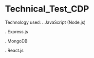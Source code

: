 # Technical_Test_CDP
Technology used: 
  . JavaScript (Node.js)
  
  . Express.js
  
  . MongoDB
  
  . React.js
  
